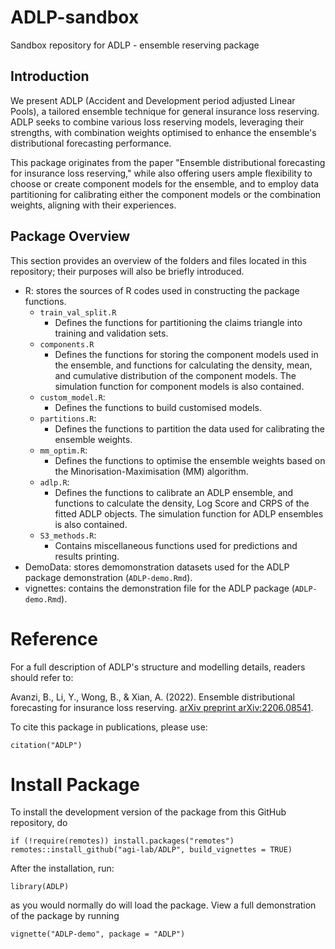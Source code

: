 # ADLP-sandbox
Sandbox repository for ADLP - ensemble reserving package

## Introduction 

We present ADLP (Accident and Development period adjusted Linear Pools), a tailored ensemble technique for general insurance loss reserving. ADLP seeks to combine various loss reserving models, leveraging their strengths, with combination weights optimised to enhance the ensemble's distributional forecasting performance.

This package originates from the paper "Ensemble distributional forecasting for insurance loss reserving," while also offering users ample flexibility to choose or create component models for the ensemble, and to employ data partitioning for calibrating either the component models or the combination weights, aligning with their experiences. 

## Package Overview

This section provides an overview of the folders and files located in this repository; their purposes will also be briefly introduced. 

* R: stores the sources of R codes used in constructing the package functions.
    * `train_val_split.R`
        * Defines the functions for partitioning the claims triangle into training and validation sets.
    * `components.R`
        * Defines the functions for storing the component models used in the ensemble, and functions for calculating the density, mean, and cumulative distribution of the component models. The simulation function for component models is also contained. 
    * `custom_model.R`:
        * Defines the functions to build customised models.
    * `partitions.R`:
        * Defines the functions to partition the data used for calibrating the ensemble weights.
    * `mm_optim.R`:
        * Defines the functions to optimise the ensemble weights based on the Minorisation-Maximisation (MM) algorithm.
    * `adlp.R`:
        * Defines the functions to calibrate an ADLP ensemble, and functions to calculate the density, Log Score and CRPS of the fitted ADLP objects. The simulation function for ADLP ensembles is also contained.
    * `S3_methods.R`:
        * Contains miscellaneous functions used for predictions and results printing.
 * DemoData: stores demomonstration datasets used for the ADLP package demonstration (`ADLP-demo.Rmd`).
 * vignettes: contains the demonstration file for the ADLP package (`ADLP-demo.Rmd`).




# Reference

For a full description of ADLP's structure and modelling details, readers should refer to:

Avanzi, B., Li, Y., Wong, B., & Xian, A. (2022). Ensemble distributional forecasting for insurance loss reserving. [arXiv preprint arXiv:2206.08541](https://doi.org/10.48550/arXiv.2206.08541).

To cite this package in publications, please use:

`citation("ADLP")`

# Install Package

To install the development version of the package from this GitHub repository, do

```
if (!require(remotes)) install.packages("remotes")
remotes::install_github("agi-lab/ADLP", build_vignettes = TRUE)
```

After the installation, run:

`library(ADLP)`

as you would normally do will load the package. View a full demonstration of the package by running

`vignette("ADLP-demo", package = "ADLP")`
